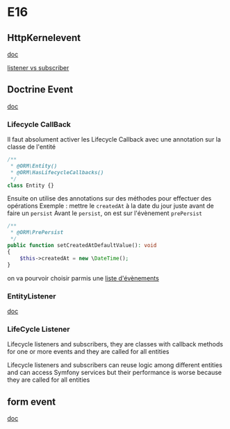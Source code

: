 # E16

## HttpKernelevent

[doc](https://symfony.com/doc/current/components/http_kernel.html#handling-exceptions-the-kernel-exception-event)

[listener vs subscriber](https://symfony.com/doc/5.4/event_dispatcher.html#listeners-or-subscribers)

## Doctrine Event

[doc](https://symfony.com/doc/5.4/doctrine/events.html)

### Lifecycle CallBack

Il faut absolument activer les Lifecycle Callback avec une annotation sur la classe de l'entité

```php
/**
 * @ORM\Entity()
 * @ORM\HasLifecycleCallbacks()
 */
class Entity {}
```

Ensuite on utilise des annotations sur des méthodes pour effectuer des opérations
Exemple : mettre le `createdAt` à la date du jour juste avant de faire un `persist`
Avant le `persist`, on est sur l'évènement `prePersist`

```php
/**
 * @ORM\PrePersist
 */
public function setCreatedAtDefaultValue(): void
{
    $this->createdAt = new \DateTime();
}
```

on va pourvoir choisir parmis une [liste d'évènements](https://www.doctrine-project.org/projects/doctrine-orm/en/current/reference/events.html#events-overview)

### EntityListener

[doc](https://www.doctrine-project.org/projects/doctrine-orm/en/current/reference/events.html#entity-listeners)

### LifeCycle Listener

Lifecycle listeners and subscribers, they are classes with callback methods for one or more events and they are called for all entities

Lifecycle listeners and subscribers can reuse logic among different entities and can access Symfony services but their performance is worse because they are called for all entities

## form event

[doc](https://symfony.com/doc/current/form/events.html)